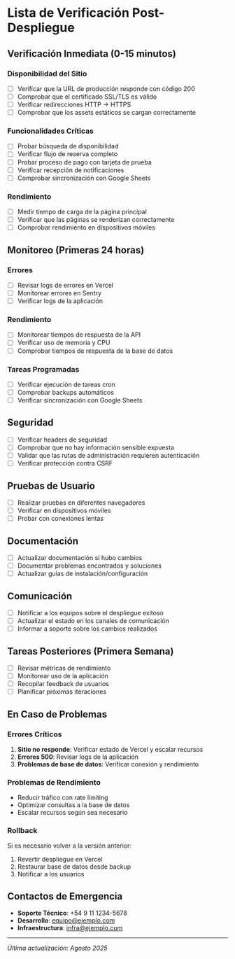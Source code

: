 # Lista de Verificación Post-Despliegue

## Verificación Inmediata (0-15 minutos)

### Disponibilidad del Sitio
- [ ] Verificar que la URL de producción responde con código 200
- [ ] Comprobar que el certificado SSL/TLS es válido
- [ ] Verificar redirecciones HTTP → HTTPS
- [ ] Comprobar que los assets estáticos se cargan correctamente

### Funcionalidades Críticas
- [ ] Probar búsqueda de disponibilidad
- [ ] Verificar flujo de reserva completo
- [ ] Probar proceso de pago con tarjeta de prueba
- [ ] Verificar recepción de notificaciones
- [ ] Comprobar sincronización con Google Sheets

### Rendimiento
- [ ] Medir tiempo de carga de la página principal
- [ ] Verificar que las páginas se renderizan correctamente
- [ ] Comprobar rendimiento en dispositivos móviles

## Monitoreo (Primeras 24 horas)

### Errores
- [ ] Revisar logs de errores en Vercel
- [ ] Monitorear errores en Sentry
- [ ] Verificar logs de la aplicación

### Rendimiento
- [ ] Monitorear tiempos de respuesta de la API
- [ ] Verificar uso de memoria y CPU
- [ ] Comprobar tiempos de respuesta de la base de datos

### Tareas Programadas
- [ ] Verificar ejecución de tareas cron
- [ ] Comprobar backups automáticos
- [ ] Verificar sincronización con Google Sheets

## Seguridad
- [ ] Verificar headers de seguridad
- [ ] Comprobar que no hay información sensible expuesta
- [ ] Validar que las rutas de administración requieren autenticación
- [ ] Verificar protección contra CSRF

## Pruebas de Usuario
- [ ] Realizar pruebas en diferentes navegadores
- [ ] Verificar en dispositivos móviles
- [ ] Probar con conexiones lentas

## Documentación
- [ ] Actualizar documentación si hubo cambios
- [ ] Documentar problemas encontrados y soluciones
- [ ] Actualizar guías de instalación/configuración

## Comunicación
- [ ] Notificar a los equipos sobre el despliegue exitoso
- [ ] Actualizar el estado en los canales de comunicación
- [ ] Informar a soporte sobre los cambios realizados

## Tareas Posteriores (Primera Semana)
- [ ] Revisar métricas de rendimiento
- [ ] Monitorear uso de la aplicación
- [ ] Recopilar feedback de usuarios
- [ ] Planificar próximas iteraciones

## En Caso de Problemas

### Errores Críticos
1. **Sitio no responde**: Verificar estado de Vercel y escalar recursos
2. **Errores 500**: Revisar logs de la aplicación
3. **Problemas de base de datos**: Verificar conexión y rendimiento

### Problemas de Rendimiento
- Reducir tráfico con rate limiting
- Optimizar consultas a la base de datos
- Escalar recursos según sea necesario

### Rollback
Si es necesario volver a la versión anterior:
1. Revertir despliegue en Vercel
2. Restaurar base de datos desde backup
3. Notificar a los usuarios

## Contactos de Emergencia
- **Soporte Técnico**: +54 9 11 1234-5678
- **Desarrollo**: equipo@ejemplo.com
- **Infraestructura**: infra@ejemplo.com

---
*Última actualización: Agosto 2025*
